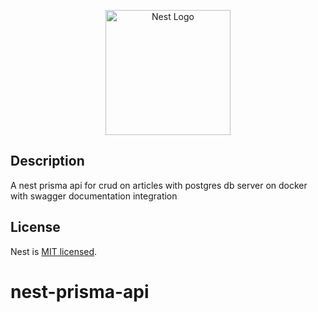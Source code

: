 <p align="center">
  <a href="http://nestjs.com/" target="blank"><img src="https://nestjs.com/img/logo-small.svg" width="200" alt="Nest Logo" /></a>
</p>

## Description
A nest prisma api for crud on articles with postgres db server on docker with swagger documentation integration 
## License

Nest is [MIT licensed](LICENSE).
# nest-prisma-api
